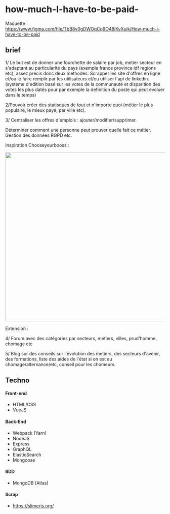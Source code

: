 # how-much-I-have-to-be-paid-

Maquette : https://www.figma.com/file/TbB8v0gDWOqCq9O48iKvXuik/How-much-i-have-to-be-paid

## brief

1/ Le but est de donner une fourchette de salaire par job, metier secteur en s'adaptant au particularité du pays (exemple france province idf regions etc), assez precis donc deux méthodes. Scrapper les site d'offres en ligne et/ou le faire remplir par les utilisateurs et/ou utiliser l'api de linkedin. (systeme d'edition basé sur les votes de la communauté et disparition des votes les plus datés pour par exemple la definition du poste qui peut evoluer dans le temps)

2/Pouvoir créer des statisques de tout et n'importe quoi (métier le plus populaire, le mieux payé, par ville etc).

3/ Centraliser les offres d'emplois : ajouter/modifier/supprimer.

Déterminer comment une personne peut prouver quelle fait ce métier. Gestion des données RGPD etc.

Inspiration Chooseyourbooss : 

<img src="http://florian-chretien.fr/img/howpaidproject.png"  width="800" height="532" />

Extension :

4/ Forum avec des catégories par secteurs, métiers, villes, prud'homme, chomage etc

5/ Blog sur des conseils sur l'évolution des metiers, des secteurs d'avenir, des formations, liste des aides de l'état si on est au chomage/alternance/etc, conseil pour les chomeurs.

## Techno

#### Front-end

- HTML/CSS
- VueJS

#### Back-End

- Webpack (Yarn)
- NodeJS
- Express
- GraphQL
- ElasticSearch
- Mongoose 

#### BDD

- MongoDB (Atlas)

#### Scrap 

- https://slimerjs.org/

